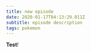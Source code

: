 ```yaml
---
title: new episode
date: 2020-01-17T04:13:29.011Z
subtitle: episode description
tags: pokemon
---
```

**Test**!
